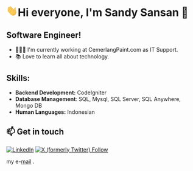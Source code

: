 # <img src="https://raw.githubusercontent.com/ABSphreak/ABSphreak/master/gifs/Hi.gif" width="30px">Hi everyone, I'm Sandy Sansan 👋

## Software Engineer!
- 🧑🏻‍💻 I'm currently working at CemerlangPaint.com as IT Support.
- 📚 Love to learn all about technology.

## Skills:
- **Backend Development:** CodeIgniter
- **Database Management**: SQL, Mysql, SQL Server, SQL Anywhere, Mongo DB
- **Human Languages:** Indonesian


## 📫 Get in touch
[![LinkedIn](https://img.shields.io/badge/LinkedIn-0077B5?style=for-the-badge&logo=linkedin&logoColor=white)](https://in.linkedin.com/in/sndbkct) 
[![X (formerly Twitter) Follow](https://img.shields.io/twitter/follow/sndbkct)](https://img.shields.io/twitter/follow/sndbkct)


my e-[mail](mailto:sndbkct@gmail.com) .
 
<!--
**sndbkct/sndbkct** is a ✨ _special_ ✨ repository because its `README.md` (this file) appears on your GitHub profile.

Here are some ideas to get you started:

- 🔭 I’m currently working on ...
- 🌱 I’m currently learning ...
- 👯 I’m looking to collaborate on ...
- 🤔 I’m looking for help with ...
- 💬 Ask me about ...
- 📫 How to reach me: ...
- 😄 Pronouns: ...
- ⚡ Fun fact: ...
-->
